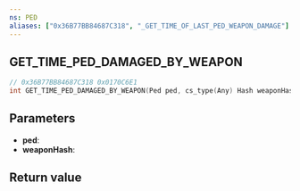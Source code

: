 ```yaml
---
ns: PED
aliases: ["0x36B77BB84687C318", "_GET_TIME_OF_LAST_PED_WEAPON_DAMAGE"]
---
```

## GET_TIME_PED_DAMAGED_BY_WEAPON

```c
// 0x36B77BB84687C318 0x0170C6E1
int GET_TIME_PED_DAMAGED_BY_WEAPON(Ped ped, cs_type(Any) Hash weaponHash);
```

## Parameters
* **ped**: 
* **weaponHash**: 

## Return value
